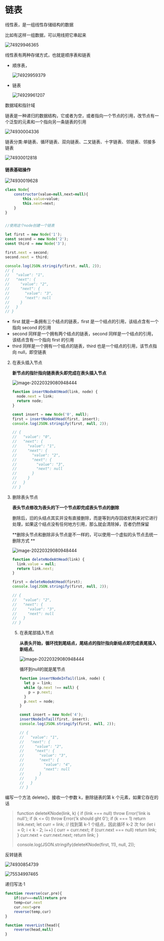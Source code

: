 #  链表

线性表，是一组线性存储结构的数据

比如有这样一组数据，可以用线把它串起来

![74929946365](C:\Users\zxh\Desktop\前端\力扣算法\链表.assets\1749299463656.png)

线性表有两种存储方式，也就是顺序表和链表

- 顺序表，

  ![74929959379](C:\Users\zxh\Desktop\前端\力扣算法\链表.assets\1749299593792.png)

- 链表

  ![74929961207](C:\Users\zxh\Desktop\前端\力扣算法\链表.assets\1749299612073.png)

数据域和指针域



链表是一种递归的数据结构，它或者为空，或者指向一个节点的引用，改节点有一个泛型的元素和一个指向另一条链表的引用

![74930004336](C:\Users\zxh\Desktop\前端\力扣算法\链表.assets\1749300043368.png)

链表分类:单链表、循环链表、双向链表、二叉链表、十字链表、邻链表、邻接多链表

![74930012818](C:\Users\zxh\Desktop\前端\力扣算法\链表.assets\1749300128182.png)



####  链表基础操作		

![74930019628](C:\Users\zxh\Desktop\前端\力扣算法\链表.assets\1749300196289.png)

```javascript
class Node{
    constructor(value=null,next=null){
        this.value=value;
        this.next=next;
    }
}


//使用这个node创建一个链表

let first = new Node('1');
const second = new Node('2');
const third = new Node('3');

first.next = second;
second.next = third;

console.log(JSON.stringify(first, null, 2));
// {
//   "value": "1",
//   "next": {
//     "value": "2",
//     "next": {
//       "value": "3",
//       "next": null
//     }
//   }
// }

```

- first 就是一条拥有三个结点的链表，first 是一个结点的引用，该结点含有一个指向 second 的引用
- second 同样是一个拥有两个结点的链表，second 同样是一个结点的引用，该结点含有一个指向 first 的引用
- third 同样是一个拥有一个结点的链表，third 也是一个结点的引用，该节点指向 null，即空链表





2. 在表头插入节点

   **新节点的指针指向链表表头即完成在表头插入节点**

   ![image-20220329080948444](https://alg.linlove.cn/assets/insert-head.CMTW5hrq.png)

   ```javascript
   function insertNodeAtHead(link, node) {
     node.next = link;
     return node;
   }

   const insert = new Node('0', null);
   first = insertNodeAtHead(first, insert);
   console.log(JSON.stringify(first, null, 2));

   // {
   //   "value": "0",
   //   "next": {
   //     "value": "1",
   //     "next": {
   //       "value": "2",
   //       "next": {
   //         "value": "3",
   //         "next": null
   //       }
   //     }
   //   }
   // }
   ```

3. 删除表头节点

   **表头节点修改为表头的下一个节点即完成表头节点的删除**

   删除后，旧的头结点其实并没有直接删除，而是等到内存回收机制来对它进行处理，如果这个结点没有任何地方引用，那么就会清除掉，否者仍然保留

   **删除头节点和删除非头节点是不一样的，可以使用一个虚拟的头节点去统一删除方式 **

   ![image-20220329080948444](https://alg.linlove.cn/assets/delete-head.DrVTTZvz.png)

   ```javascript
   function deleteNodeAtHead(link) {
     link.value = null;
     return link.next;
   }

   first = deleteNodeAtHead(first);
   console.log(JSON.stringify(first, null, 2));

   // {
   //   "value": "2",
   //   "next": {
   //     "value": "3",
   //     "next": null
   //   }
   // }
   ```

   5. 在表尾部插入节点

      **从表头开始，循环找到尾结点，尾结点的指针指向新结点即完成表尾插入新结点**。

      ![image-20220329080948444](https://alg.linlove.cn/assets/insert-tail.B29zyYwc.png)

      循环到null的就是尾节点

      ```javascript
      function insertNodeInTail(link, node) {
        let p = link;
        while (p.next !== null) {
          p = p.next;
        }
        p.next = node;
      }

      const insert = new Node('4');
      insertNodeInTail(first, insert);
      console.log(JSON.stringify(first, null, 2));

      // {
      //   "value": "1",
      //   "next": {
      //     "value": "2",
      //     "next": {
      //       "value": "3",
      //       "next": {
      //         "value": "4",
      //         "next": null
      //       }
      //     }
      //   }
      // }
      ```



编写一个方法 delete()，接收一个参数 k，删除链表的第 k 个元素，如果它存在的话

> function deleteKNode(link, k) {
>   if (link === null) throw Error('link is null');
>   if (k <= 0) throw Error('k should ght 0');
>   if (k === 1) return link.next;
>   let curr = link;
>   // 找到第 k-1 个结点，因此循环 k-2 次
>   for (let i = 0; i < k - 2; i++) {
>     curr = curr.next;
>     if (curr.next === null) return link;
>   }
>   curr.next = curr.next.next;
>   return link;
> }
>
> console.log(JSON.stringify(deleteKNode(first, 11), null, 2));

反转链表

![74930854739](C:\Users\zxh\Desktop\前端\力扣算法\链表.assets\1749308547399.png)

![75534997465](C:\Users\zxh\Desktop\前端\力扣算法\链表.assets\1755349974653.png)

递归写法·1

```javascript
function reverse(cur,pre){
    if(cur===null)return pre
    temp=cur.next
    cur.next=pre
    reverse(temp,cur)
}

function reverList(head){
    reverse(head,null)
}
```







